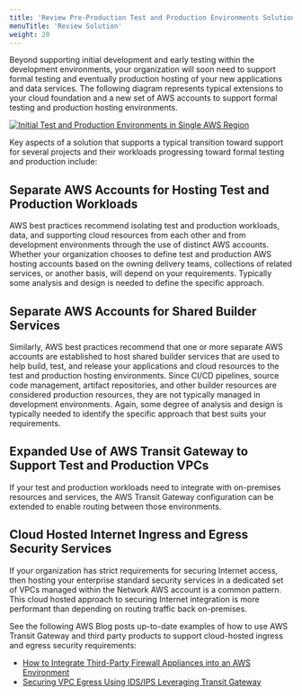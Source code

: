 ```yaml
---
title: 'Review Pre-Production Test and Production Environments Solution'
menuTitle: 'Review Solution'
weight: 20
---
```


Beyond supporting initial development and early testing within the development environments, your organization will soon need to support formal testing and eventually production hosting of your new applications and data services.  The following diagram represents typical extensions to your cloud foundation and a new set of AWS accounts to support formal testing and production hosting environments.

[![Initial Test and Production Environments in Single AWS Region](/images/03-preprod-prod/preprod-prod-single-region.png)](/images/03-preprod-prod/preprod-prod-single-region.png)

Key aspects of a solution that supports a typical transition toward support for several projects and their workloads progressing toward formal testing and production include:

## Separate AWS Accounts for Hosting Test and Production Workloads

AWS best practices recommend isolating test and production workloads, data, and supporting cloud resources from each other and from development environments through the use of distinct AWS accounts.  Whether your organization chooses to define test and production AWS hosting accounts based on the owning delivery teams, collections of related services, or another basis, will depend on your requirements.  Typically some analysis and design is needed to define the specific approach.

## Separate AWS Accounts for Shared Builder Services

Similarly, AWS best practices recommend that one or more separate AWS accounts are established to host shared builder services that are used to help build, test, and release your applications and cloud resources to the test and production hosting environments. Since CI/CD pipelines, source code management, artifact repositories, and other builder resources are considered production resources, they are not typically managed in development environments. Again, some degree of analysis and design is typically needed to identify the specific approach that best suits your requirements.

## Expanded Use of AWS Transit Gateway to Support Test and Production VPCs

If your test and production workloads need to integrate with on-premises resources and services, the AWS Transit Gateway configuration can be extended to enable routing between those environments.

## Cloud Hosted Internet Ingress and Egress Security Services

If your organization has strict requirements for securing Internet access, then hosting your enterprise standard security services in a dedicated set of VPCs managed within the Network AWS account is a common pattern.  This cloud hosted approach to securing Internet integration is more performant than depending on routing traffic back on-premises.

See the following AWS Blog posts up-to-date examples of how to use AWS Transit Gateway and third party products to support cloud-hosted ingress and egress security requirements:

* [How to Integrate Third-Party Firewall Appliances into an AWS Environment](https://aws.amazon.com/blogs/networking-and-content-delivery/how-to-integrate-third-party-firewall-appliances-into-an-aws-environment/)
* [Securing VPC Egress Using IDS/IPS Leveraging Transit Gateway](https://aws.amazon.com/blogs/networking-and-content-delivery/securing-egress-using-ids-ips-leveraging-transit-gateway/)